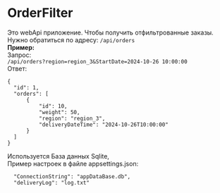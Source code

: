 # OrderFilter

Это webApi приложение. 
Чтобы получить отфильтрованные заказы. 
Нужно обратиться по адресу: `/api/orders`   
**Пример:**    
  Запрос:   
  `/api/orders?region=region_3&StartDate=2024-10-26 10:00:00`  
  Ответ:    
  ```
 {
    "id": 1,
    "orders": [
        {
            "id": 10,
            "weight": 50,
            "region": "region_3",
            "deliveryDateTime": "2024-10-26T10:00:00"
        }
    ]
}
  ```


Используется База данных Sqlite,  
Пример настроек в файле appsettings.json:
```
  "ConnectionString": "appDataBase.db",
  "deliveryLog": "log.txt"
```
